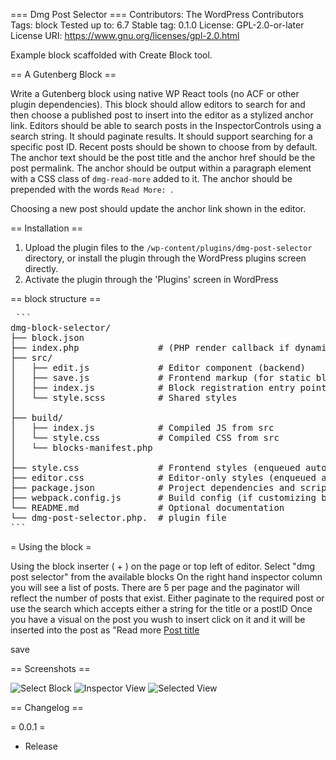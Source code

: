 === Dmg Post Selector ===
Contributors:      The WordPress Contributors
Tags:              block
Tested up to:      6.7
Stable tag:        0.1.0
License:           GPL-2.0-or-later
License URI:       https://www.gnu.org/licenses/gpl-2.0.html

Example block scaffolded with Create Block tool.

== A Gutenberg Block ==

Write a Gutenberg block using native WP React tools (no ACF or other plugin dependencies). This block should allow
editors to search for and then choose a published post to insert into the editor as a stylized anchor link.
Editors should be able to search posts in the InspectorControls using a search string. It should paginate results. It should
support searching for a specific post ID. Recent posts should be shown to choose from by default.
The anchor text should be the post title and the anchor href should be the post permalink. The anchor should be output
within a paragraph element with a CSS class of `dmg-read-more` added to it. The anchor should be prepended with the
words `Read More: `.

Choosing a new post should update the anchor link shown in the editor.

== Installation ==

1. Upload the plugin files to the `/wp-content/plugins/dmg-post-selector` directory, or install the plugin through the WordPress plugins screen directly.
1. Activate the plugin through the 'Plugins' screen in WordPress

== block structure ==
<pre> ```
dmg-block-selector/
├── block.json
├── index.php               # (PHP render callback if dynamic)
├── src/
│   ├── edit.js             # Editor component (backend)
│   ├── save.js             # Frontend markup (for static blocks)
│   ├── index.js            # Block registration entry point
│   └── style.scss          # Shared styles
│
├── build/
│   ├── index.js            # Compiled JS from src
│   └── style.css           # Compiled CSS from src
│   └── blocks-manifest.php
│
├── style.css               # Frontend styles (enqueued automatically)
├── editor.css              # Editor-only styles (enqueued automatically)
├── package.json            # Project dependencies and scripts
├── webpack.config.js       # Build config (if customizing build)
└── README.md               # Optional documentation
└── dmg-post-selector.php.  # plugin file
``` </pre>

= Using the block =

Using the block inserter ( + ) on the page or top left of editor. 
Select "dmg post selector" from the available blocks
On the right hand inspector column you will see a list of posts. There are 5 per page and the paginator will reflect the number of posts that exist.
Either paginate to the required post or use the search which accepts either a string for the title or a postID
Once you have a visual on the post you wush to insert click on it and it will be inserted into the post as "Read more <a href=[permalink]>Post title</a>

save

== Screenshots ==

![Select Block](assets/select-block.png)
![Inspector View](assets/inspector.png)
![Selected View](assets/selected.png)

== Changelog ==

= 0.0.1 =
* Release

